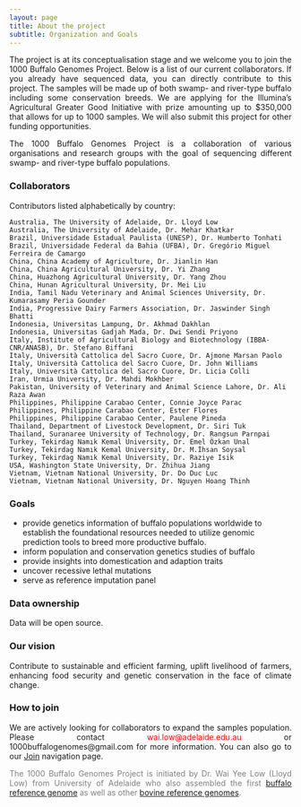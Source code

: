 ```yaml
---
layout: page
title: About the project
subtitle: Organization and Goals
---
```


<p><div style="text-align: justify">
The project is at its conceptualisation stage and we welcome you to join the 1000 Buffalo Genomes Project. Below is a list of our current collaborators. If you already have sequenced data, you can directly contribute to this project. The samples will be made up of both swamp- and river-type buffalo including some conservation breeds. We are applying for the Illumina’s Agricultural Greater Good Initiative with prize amounting up to $350,000 that allows for up to 1000 samples. We will also submit this project for other funding opportunities.
</div></p>

<p><div style="text-align: justify">
The 1000 Buffalo Genomes Project is a collaboration of various organisations and research groups with the goal of sequencing different swamp- and river-type buffalo populations.
</div></p>

### Collaborators

Contributors listed alphabetically by country: 

	Australia, The University of Adelaide, Dr. Lloyd Low
	Australia, The University of Adelaide, Dr. Mehar Khatkar
	Brazil, Universidade Estadual Paulista (UNESP), Dr. Humberto Tonhati
	Brazil, Universidade Federal da Bahia (UFBA), Dr. Gregório Miguel Ferreira de Camargo
	China, China Academy of Agriculture, Dr. Jianlin Han
	China, China Agricultural University, Dr. Yi Zhang
	China, Huazhong Agricultural University, Dr. Yang Zhou
	China, Hunan Agricultural University, Dr. Mei Liu
	India, Tamil Nadu Veterinary and Animal Sciences University, Dr. Kumarasamy Peria Gounder
	India, Progressive Dairy Farmers Association, Dr. Jaswinder Singh Bhatti
	Indonesia, Universitas Lampung, Dr. Akhmad Dakhlan
	Indonesia, Universitas Gadjah Mada, Dr. Dwi Sendi Priyono
	Italy, Institute of Agricultural Biology and Biotechnology (IBBA-CNR/ANASB), Dr. Stefano Biffani
	Italy, Università Cattolica del Sacro Cuore, Dr. Ajmone Marsan Paolo
	Italy, Università Cattolica del Sacro Cuore, Dr. John Williams
	Italy, Università Cattolica del Sacro Cuore, Dr. Licia Colli
	Iran, Urmia University, Dr. Mahdi Mokhber
	Pakistan, University of Veterinary and Animal Science Lahore, Dr. Ali Raza Awan
	Philippines, Philippine Carabao Center, Connie Joyce Parac
	Philippines, Philippine Carabao Center, Ester Flores
	Philippines, Philippine Carabao Center, Paulene Pineda
	Thailand, Department of Livestock Development, Dr. Siri Tuk
	Thailand, Suranaree University of Technology, Dr. Rangsun Parnpai
	Turkey, Tekirdag Namık Kemal University, Dr. Emel Özkan Unal
	Turkey, Tekirdag Namık Kemal University, Dr. M.İhsan Soysal
	Turkey, Tekirdag Namık Kemal University, Dr. Raziye Isik
	USA, Washington State University, Dr. Zhihua Jiang
	Vietnam, Vietnam National University, Dr. Do Duc Luc
	Vietnam, Vietnam National University, Dr. Nguyen Hoang Thinh


### Goals

- provide genetics information of buffalo populations worldwide to establish the foundational resources needed to utilize genomic prediction tools to breed more productive buffalo.
- inform population and conservation genetics studies of buffalo
- provide insights into domestication and adaption traits
- uncover recessive lethal mutations
- serve as reference imputation panel

### Data ownership
<div style="text-align: justify">
Data will be open source.
</div>

### Our vision
<div style="text-align: justify">
Contribute to sustainable and efficient farming, uplift livelihood of farmers, enhancing food security and genetic conservation in the face of climate change.
</div>

### How to join
<div style="text-align: justify">
We are actively looking for collaborators to expand the samples population. Please contact <span style="color:red">wai.low@adelaide.edu.au</span> or 1000buffalogenomes@gmail.com for more information. You can also go to our <a href="https://1000buffalogenomes.github.io/join/">Join</a> navigation page.
</div>

<p> <div style="text-align: justify"> <span style="color:gray">
The 1000 Buffalo Genomes Project is initiated by Dr. Wai Yee Low (Lloyd Low) from University of Adelaide who also assembled the first <a href="https://www.nature.com/articles/s41467-018-08260-0">buffalo reference genome</a> as well as other <a href="https://www.nature.com/articles/s41467-020-15848-y">bovine reference genomes</a>.</span>
